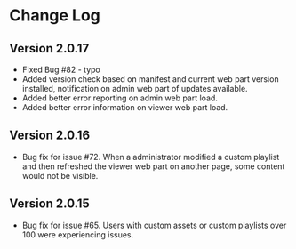 # Change Log

## Version 2.0.17

- Fixed Bug #82 - typo
- Added version check based on manifest and current web part version installed, notification on admin web part of updates available.
- Added better error reporting on admin web part load.
- Added better error information on viewer web part load.

## Version 2.0.16

- Bug fix for issue #72. When a administrator modified a custom playlist and then refreshed the viewer web part on another page, some content would not be visible.

## Version 2.0.15

- Bug fix for issue #65. Users with custom assets or custom playlists over 100 were experiencing issues.
